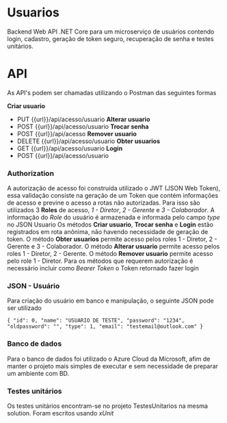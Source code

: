 # Usuarios
Backend Web API .NET Core para um microserviço de usuários contendo login, cadastro, geração de token seguro, recuperação de senha e testes unitários.

# API
As API's podem ser chamadas utilizando o Postman das seguintes formas

**Criar usuario**
- PUT {{url}}/api/acesso/usuario
**Alterar usuario**
- POST {{url}}/api/acesso/usuario
**Trocar senha**
- POST {{url}}/api/acesso
**Remover usuario**
- DELETE {{url}}/api/acesso/usuario
**Obter usuarios**
- GET {{url}}/api/acesso/usuario
**Login**
- POST {{url}}/api/acesso/usuario

### Authorization
A autorização de acesso foi construída utilizado o JWT (JSON Web Token), essa validação consiste na geração de um Token que contém informações de acesso e previne o acesso a rotas não autorizadas.
Para isso são utilizados 3 **Roles** de acesso, *1 - Diretor*, *2 - Gerente* e *3 - Colaborador*.
A informação do *Role* do usuário é armazenada e informada pelo campo *type* no JSON Usuario
Os métodos **Criar usuario**, **Trocar senha** e **Login** estão registrados em rota anônima, não havendo necessidade de geração de token.
O método **Obter usuarios** permite acesso pelos roles 1 - Diretor, 2 - Gerente e 3 - Colaborador.
O método **Alterar usuario** permite acesso pelos roles 1 - Diretor, 2 - Gerente.
O método **Remover usuario** permite acesso pelo role 1 - Diretor.
Para os métodos que requerem autorização é necessário incluir como *Bearer Token* o Token retornado fazer login

### JSON - Usuário
Para criação do usuário em banco e manipulação, o seguinte JSON pode ser utilizado

`{
  "id": 0,
  "name": "USUARIO DE TESTE",
  "password": "1234",
  "oldpassword": "",
  "type": 1,
  "email": "testemail@outlook.com"
}`

### Banco de dados
Para o banco de dados foi utilizado o Azure Cloud da Microsoft, afim de manter o projeto mais simples de executar e sem necessidade de preparar um ambiente com BD.

### Testes unitários
Os testes unitários encontram-se no projeto TestesUnitarios na mesma solution. Foram escritos usando *xUnit*
